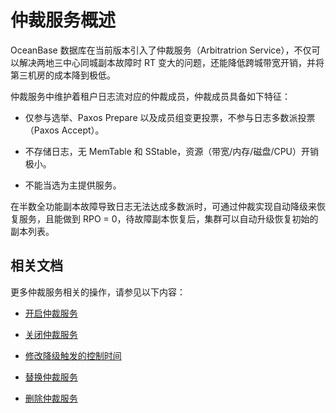 # 仲裁服务概述

OceanBase 数据库在当前版本引入了仲裁服务（Arbitratrion Service），不仅可以解决两地三中心同城副本故障时 RT 变大的问题，还能降低跨城带宽开销，并将第三机房的成本降到极低。

仲裁服务中维护着租户日志流对应的仲裁成员，仲裁成员具备如下特征：

* 仅参与选举、Paxos Prepare 以及成员组变更投票，不参与日志多数派投票（Paxos Accept）。

* 不存储日志，无 MemTable 和 SStable，资源（带宽/内存/磁盘/CPU）开销极小。

* 不能当选为主提供服务。

在半数全功能副本故障导致日志无法达成多数派时，可通过仲裁实现自动降级来恢复服务，且能做到 RPO = 0，待故障副本恢复后，集群可以自动升级恢复初始的副本列表。

## 相关文档

更多仲裁服务相关的操作，请参见以下内容：

* [开启仲裁服务](2.enable-the-arbitration-service.md)

* [关闭仲裁服务](3.disable-the-arbitration-service.md)

* [修改降级触发的控制时间](4.modify-the-degradation-timeout.md)

* [替换仲裁服务](5.replace-the-arbitration-service.md)

* [删除仲裁服务](6.remove-the-arbitration-service.md)
